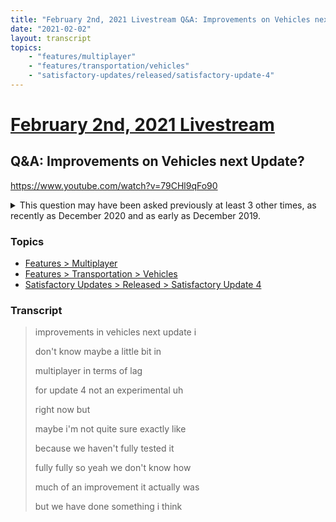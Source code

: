 ```yaml
---
title: "February 2nd, 2021 Livestream Q&A: Improvements on Vehicles next Update?"
date: "2021-02-02"
layout: transcript
topics:
    - "features/multiplayer"
    - "features/transportation/vehicles"
    - "satisfactory-updates/released/satisfactory-update-4"
---
```

# [February 2nd, 2021 Livestream](../2021-02-02.md)
## Q&A: Improvements on Vehicles next Update?
https://www.youtube.com/watch?v=79CHl9qFo90
<details>
<summary>This question may have been asked previously at least 3 other times, as recently as December 2020 and as early as December 2019.</summary>

* [December 8th, 2020 Livestream Q&A: Are there plans to improve Vehicle performance for Update 4?](./yt-nat8VwaykqE.md) [https://www.youtube.com/watch?v=nat8VwaykqE](https://www.youtube.com/watch?v=nat8VwaykqE)
* [August 25th, 2020 Livestream Q&A: The time for multiplayer fix, can't use vehicles?](./yt-UOhRWdHvGzc.md) [https://www.youtube.com/watch?v=UOhRWdHvGzc](https://www.youtube.com/watch?v=UOhRWdHvGzc)
* [December 19th, 2019 Livestream Q&A: Improve Vehicles in general?](./yt-pRuIjTp-u5I.md) [https://www.youtube.com/watch?v=pRuIjTp-u5I](https://www.youtube.com/watch?v=pRuIjTp-u5I)
</details>


### Topics
* [Features > Multiplayer](../topics/features/multiplayer.md)
* [Features > Transportation > Vehicles](../topics/features/transportation/vehicles.md)
* [Satisfactory Updates > Released > Satisfactory Update 4](../topics/satisfactory-updates/released/satisfactory-update-4.md)

### Transcript

> improvements in vehicles next update i
>
> don't know maybe a little bit in
>
> multiplayer in terms of lag
>
> for update 4 not an experimental uh
>
> right now but
>
> maybe i'm not quite sure exactly like
>
> because we haven't fully tested it
>
> fully fully so yeah we don't know how
>
> much of an improvement it actually was
>
> but we have done something i think
